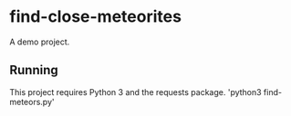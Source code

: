 # find-close-meteorites
A demo project.
## Running
This project requires Python 3 and the requests package.
'python3 find-meteors.py'
